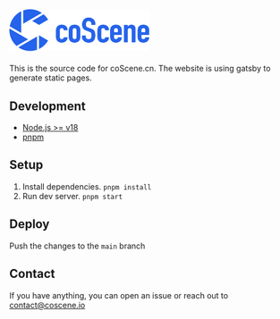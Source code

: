 ## <img src="./logo.jpg" alt="coScene Logo" width="250"/>

This is the source code for coScene.cn. The website is using gatsby to generate static pages.

## Development

- [Node.js >= v18](https://nodejs.org/)
- [pnpm](https://pnpm.io/installation)

## Setup

1. Install dependencies. `pnpm install`
2. Run dev server. `pnpm start`

## Deploy

Push the changes to the `main` branch

## Contact

If you have anything, you can open an issue or reach out to contact@coscene.io
